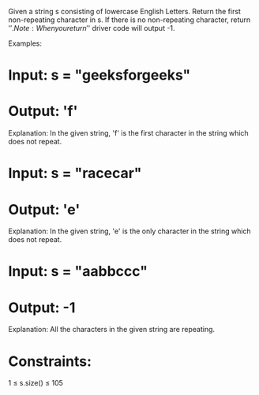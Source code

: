 Given a string s consisting of lowercase English Letters. Return the first non-repeating character in s.
If there is no non-repeating character, return '$'.
Note: When you return '$' driver code will output -1.

Examples:

# Input: s = "geeksforgeeks"
# Output: 'f'
Explanation: In the given string, 'f' is the first character in the string which does not repeat.

# Input: s = "racecar"
# Output: 'e'
Explanation: In the given string, 'e' is the only character in the string which does not repeat.

# Input: s = "aabbccc"
# Output: -1
Explanation: All the characters in the given string are repeating.

# Constraints:
1 ≤ s.size() ≤ 105
